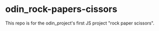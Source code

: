 # odin_rock-papers-cissors

This repo is for the odin_project's first JS project "rock paper scissors".